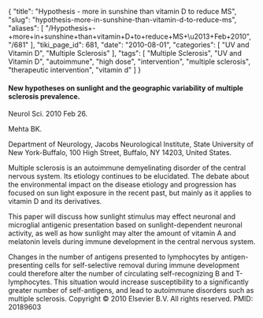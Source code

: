 {
    "title": "Hypothesis - more in sunshine than vitamin D to reduce MS",
    "slug": "hypothesis-more-in-sunshine-than-vitamin-d-to-reduce-ms",
    "aliases": [
        "/Hypothesis+-+more+in+sunshine+than+vitamin+D+to+reduce+MS+\u2013+Feb+2010",
        "/681"
    ],
    "tiki_page_id": 681,
    "date": "2010-08-01",
    "categories": [
        "UV and Vitamin D",
        "Multiple Sclerosis"
    ],
    "tags": [
        "Multiple Sclerosis",
        "UV and Vitamin D",
        "autoimmune",
        "high dose",
        "intervention",
        "multiple sclerosis",
        "therapeutic intervention",
        "vitamin d"
    ]
}


#### New hypotheses on sunlight and the geographic variability of multiple sclerosis prevalence.

Neurol Sci.  2010 Feb 26. 

Mehta BK.

Department of Neurology, Jacobs Neurological Institute, State University of New York-Buffalo, 100 High Street, Buffalo, NY 14203, United States.

Multiple sclerosis is an autoimmune demyelinating disorder of the central nervous system. Its etiology continues to be elucidated. The debate about the environmental impact on the disease etiology and progression has focused on sun light exposure in the recent past, but mainly as it applies to vitamin D and its derivatives. 

This paper will discuss how sunlight stimulus may effect neuronal and microglial antigenic presentation based on sunlight-dependent neuronal activity, as well as how sunlight may alter the amount of vitamin A and melatonin levels during immune development in the central nervous system. 

Changes in the number of antigens presented to lymphocytes by antigen-presenting cells for self-selective removal during immune development could therefore alter the number of circulating self-recognizing B and T-lymphocytes. This situation would increase susceptibility to a significantly greater number of self-antigens, and lead to autoimmune disorders such as multiple sclerosis. Copyright © 2010 Elsevier B.V. All rights reserved. PMID: 20189603